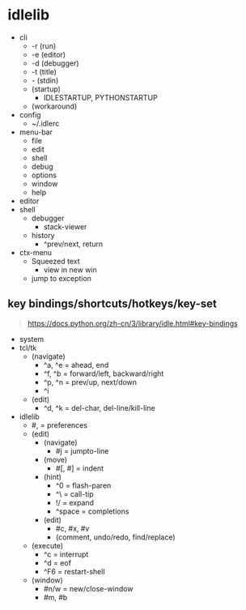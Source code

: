 
# idlelib
- cli
  - -r (run)
  - -e (editor)
  - -d (debugger)
  - -t (title)
  - \- (stdin)
  - (startup)
    - IDLESTARTUP, PYTHONSTARTUP
  - (workaround)
- config
  - ~/.idlerc
- menu-bar
  - file
  - edit
  - shell
  - debug
  - options
  - window
  - help
- editor
- shell
  - debugger
    - stack-viewer
  - history
    - ^prev/next, return
- ctx-menu
  - Squeezed text
    - view in new win
  - jump to exception
## key bindings/shortcuts/hotkeys/key-set
>https://docs.python.org/zh-cn/3/library/idle.html#key-bindings
- system
- tcl/tk
  - (navigate)
    - ^a, ^e = ahead, end
    - ^f, ^b = forward/left, backward/right
    - ^p, ^n = prev/up, next/down
    - ^i
  - (edit)
    - ^d, ^k = del-char, del-line/kill-line
- idlelib
  - #, = preferences
  - (edit)
    - (navigate)
      - #j = jumpto-line
    - (move)
      - #\[, #\] = indent
    - (hint)
      - ^0 = flash-paren
      - ^\ = call-tip
      - !/ = expand
      - ^space = completions
    - (edit)
      - #c, #x, #v
      - (comment, undo/redo, find/replace)
  - (execute)
    - ^c = interrupt
    - ^d = eof
    - ^F6 = restart-shell
  - (window)
    - #n/w = new/close-window
    - #m, #b
